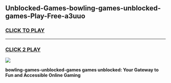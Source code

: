 
## Unblocked-Games-bowling-games-unblocked-games-Play-Free-a3uuo
<h3>
<a href="https://premium76.site?title=bowling-games-unblocked-games&ref=22A">CLICK TO PLAY</a></h3>
<hr>

<h3>
<a href="https://premium76.site?title=bowling-games-unblocked-games&ref=22A">CLICK 2 PLAY</a>
  
</h3>

<a href="https://premium76.site?title=bowling-games-unblocked-games&ref=22A"><img src="https://clearcache.store/games.png"></a>


**bowling-games-unblocked-games games unblocked: Your Gateway to Fun and Accessible Online Gaming**
